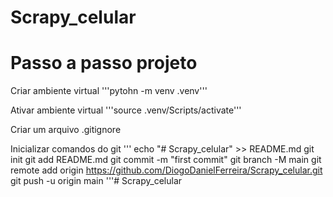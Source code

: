 # Scrapy_celular

# Passo a passo projeto

Criar ambiente virtual
'''pytohn -m venv .venv'''

Ativar ambiente virtual
'''source .venv/Scripts/activate'''

Criar um arquivo .gitignore

Inicializar comandos do git
'''
echo "# Scrapy_celular" >> README.md
git init
git add README.md
git commit -m "first commit"
git branch -M main
git remote add origin https://github.com/DiogoDanielFerreira/Scrapy_celular.git
git push -u origin main
'''# Scrapy_celular
